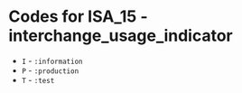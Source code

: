 # Codes for ISA_15 - interchange_usage_indicator
* `I` - `:information`
* `P` - `:production`
* `T` - `:test`
